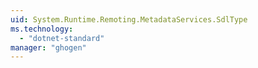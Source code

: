```yaml
---
uid: System.Runtime.Remoting.MetadataServices.SdlType
ms.technology: 
  - "dotnet-standard"
manager: "ghogen"
---
```


